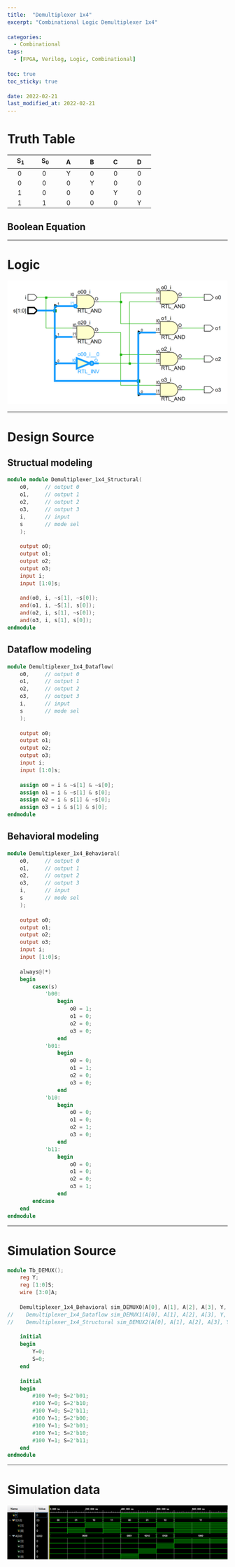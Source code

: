 ```yaml
---
title:  "Demultiplexer 1x4"
excerpt: "Combinational Logic Demultiplexer 1x4"

categories:
  - Combinational
tags:
  - [FPGA, Verilog, Logic, Combinational]

toc: true
toc_sticky: true

date: 2022-02-21
last_modified_at: 2022-02-21
---
```


# Truth Table

| &nbsp; &nbsp; S<sub>1<sub> &nbsp; &nbsp; | &nbsp; &nbsp; S<sub>0<sub> &nbsp; &nbsp; | &nbsp; &nbsp; A &nbsp; &nbsp; | &nbsp; &nbsp; B &nbsp; &nbsp; | &nbsp; &nbsp; C &nbsp; &nbsp; | &nbsp; &nbsp; D &nbsp; &nbsp; |
|:---:|:---:|:---:|:---:|:---:|:---:|
|  0  |  0  |  Y  |  0  |  0  |  0  |
|  0  |  0  |  0  |  Y  |  0  |  0  |
|  1  |  0  |  0  |  0  |  Y  |  0  |
|  1  |  1  |  0  |  0  |  0  |  Y  |

## Boolean Equation

---

# Logic

![DEMUX](/images/2022-02-21-DEMUX/logic.png)

---

# Design Source

## Structual modeling

```verilog
module module Demultiplexer_1x4_Structural(
    o0,     // output 0 
    o1,     // output 1
    o2,     // output 2
    o3,     // output 3
    i,      // input 
    s       // mode sel
    );
    
    output o0;
    output o1;
    output o2;
    output o3;
    input i; 
    input [1:0]s;
    
    and(o0, i, ~s[1], ~s[0]);
    and(o1, i, ~S[1], s[0]);
    and(o2, i, s[1], ~s[0]);
    and(o3, i, s[1], s[0]);
endmodule
```

## Dataflow modeling

```verilog
module Demultiplexer_1x4_Dataflow(
    o0,     // output 0 
    o1,     // output 1
    o2,     // output 2
    o3,     // output 3
    i,      // input 
    s       // mode sel
    );
    
    output o0;
    output o1;
    output o2;
    output o3;
    input i; 
    input [1:0]s;
    
    assign o0 = i & ~s[1] & ~s[0];
    assign o1 = i & ~s[1] & s[0];
    assign o2 = i & s[1] & ~s[0];
    assign o3 = i & s[1] & s[0];
endmodule
```

## Behavioral modeling

```verilog
module Demultiplexer_1x4_Behavioral(
    o0,     // output 0 
    o1,     // output 1
    o2,     // output 2
    o3,     // output 3
    i,      // input 
    s       // mode sel
    );
    
    output o0;
    output o1;
    output o2;
    output o3;
    input i; 
    input [1:0]s;
    
    always@(*)
    begin
        casex(s)
            'b00:
                begin
                    o0 = 1;
                    o1 = 0;
                    o2 = 0;
                    o3 = 0;
                end
            'b01:
                begin
                    o0 = 0;
                    o1 = 1;
                    o2 = 0;
                    o3 = 0;
                end
            'b10:
                begin
                    o0 = 0;
                    o1 = 0;
                    o2 = 1;
                    o3 = 0;
                end
            'b11:
                begin
                    o0 = 0;
                    o1 = 0;
                    o2 = 0;
                    o3 = 1;
                end
        endcase
    end
endmodule
```
---

# Simulation Source

```verilog
module Tb_DEMUX();
    reg Y;
    reg [1:0]S;
    wire [3:0]A;
    
    Demultiplexer_1x4_Behavioral sim_DEMUX0(A[0], A[1], A[2], A[3], Y, S);
//    Demultiplexer_1x4_Dataflow sim_DEMUX1(A[0], A[1], A[2], A[3], Y, S);
//    Demultiplexer_1x4_Structural sim_DEMUX2(A[0], A[1], A[2], A[3], Y, S);
    
    initial
    begin
        Y=0;
        S=0;
    end
    
    initial
    begin
        #100 Y=0; S=2'b01;
        #100 Y=0; S=2'b10;
        #100 Y=0; S=2'b11;
        #100 Y=1; S=2'b00;
        #100 Y=1; S=2'b01;
        #100 Y=1; S=2'b10;
        #100 Y=1; S=2'b11;
    end
endmodule
```
---

# Simulation data

![Tb_DEMUX](/images/2022-02-21-DEMUX/tb.png)
